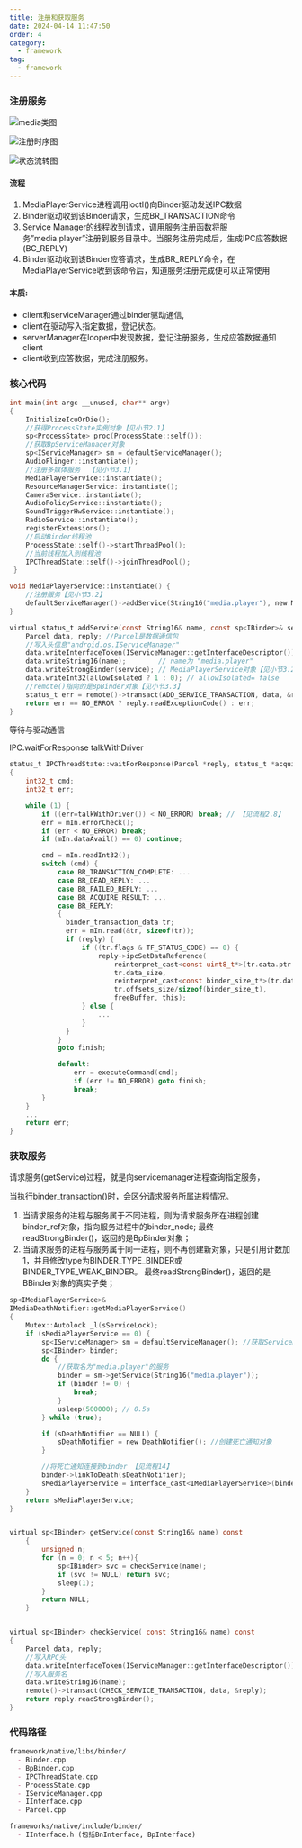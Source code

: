 ```yaml
---
title: 注册和获取服务
date: 2024-04-14 11:47:50
order: 4
category:
  - framework
tag:
  - framework
---
```


### 注册服务

![media类图](images/media.png)

![注册时序图](images/register.png)

![状态流转图](images/smstatus.png)

#### 流程
1. MediaPlayerService进程调用ioctl()向Binder驱动发送IPC数据
2. Binder驱动收到该Binder请求，生成BR_TRANSACTION命令
3. Service Manager的线程收到请求，调用服务注册函数将服务”media.player”注册到服务目录中。当服务注册完成后，生成IPC应答数据(BC_REPLY)
4. Binder驱动收到该Binder应答请求，生成BR_REPLY命令，在MediaPlayerService收到该命令后，知道服务注册完成便可以正常使用

#### 本质: 
* client和serviceManager通过binder驱动通信,
* client在驱动写入指定数据，登记状态。
* serverManager在looper中发现数据，登记注册服务，生成应答数据通知client
* client收到应答数据，完成注册服务。

### 核心代码
```c
int main(int argc __unused, char** argv)
{
    InitializeIcuOrDie();
    //获得ProcessState实例对象【见小节2.1】
    sp<ProcessState> proc(ProcessState::self());
    //获取BpServiceManager对象
    sp<IServiceManager> sm = defaultServiceManager();
    AudioFlinger::instantiate();
    //注册多媒体服务  【见小节3.1】
    MediaPlayerService::instantiate();
    ResourceManagerService::instantiate();
    CameraService::instantiate();
    AudioPolicyService::instantiate();
    SoundTriggerHwService::instantiate();
    RadioService::instantiate();
    registerExtensions();
    //启动Binder线程池
    ProcessState::self()->startThreadPool();
    //当前线程加入到线程池
    IPCThreadState::self()->joinThreadPool();
 }

void MediaPlayerService::instantiate() {
    //注册服务【见小节3.2】
    defaultServiceManager()->addService(String16("media.player"), new MediaPlayerService());
}

virtual status_t addService(const String16& name, const sp<IBinder>& service, bool allowIsolated) {
    Parcel data, reply; //Parcel是数据通信包
    //写入头信息"android.os.IServiceManager"
    data.writeInterfaceToken(IServiceManager::getInterfaceDescriptor());   
    data.writeString16(name);        // name为 "media.player"
    data.writeStrongBinder(service); // MediaPlayerService对象【见小节3.2.1】
    data.writeInt32(allowIsolated ? 1 : 0); // allowIsolated= false
    //remote()指向的是BpBinder对象【见小节3.3】
    status_t err = remote()->transact(ADD_SERVICE_TRANSACTION, data, &reply);
    return err == NO_ERROR ? reply.readExceptionCode() : err;
}
```

等待与驱动通信

IPC.waitForResponse  talkWithDriver
```c
status_t IPCThreadState::waitForResponse(Parcel *reply, status_t *acquireResult)
{
    int32_t cmd;
    int32_t err;

    while (1) {
        if ((err=talkWithDriver()) < NO_ERROR) break; // 【见流程2.8】
        err = mIn.errorCheck();
        if (err < NO_ERROR) break;
        if (mIn.dataAvail() == 0) continue;

        cmd = mIn.readInt32();
        switch (cmd) {
            case BR_TRANSACTION_COMPLETE: ...
            case BR_DEAD_REPLY: ...
            case BR_FAILED_REPLY: ...
            case BR_ACQUIRE_RESULT: ...
            case BR_REPLY:
            {
              binder_transaction_data tr;
              err = mIn.read(&tr, sizeof(tr));
              if (reply) {
                  if ((tr.flags & TF_STATUS_CODE) == 0) {
                      reply->ipcSetDataReference(
                          reinterpret_cast<const uint8_t*>(tr.data.ptr.buffer),
                          tr.data_size,
                          reinterpret_cast<const binder_size_t*>(tr.data.ptr.offsets),
                          tr.offsets_size/sizeof(binder_size_t),
                          freeBuffer, this);
                  } else {
                      ...
                  }
              }
            }
            goto finish;

            default:
                err = executeCommand(cmd);
                if (err != NO_ERROR) goto finish;
                break;
        }
    }
    ...
    return err;
}

```

### 获取服务

请求服务(getService)过程，就是向servicemanager进程查询指定服务，

当执行binder_transaction()时，会区分请求服务所属进程情况。

1. 当请求服务的进程与服务属于不同进程，则为请求服务所在进程创建binder_ref对象，指向服务进程中的binder_node;
最终readStrongBinder()，返回的是BpBinder对象；
2. 当请求服务的进程与服务属于同一进程，则不再创建新对象，只是引用计数加1，并且修改type为BINDER_TYPE_BINDER或BINDER_TYPE_WEAK_BINDER。
最终readStrongBinder()，返回的是BBinder对象的真实子类；

```c
sp<IMediaPlayerService>&
IMediaDeathNotifier::getMediaPlayerService()
{
    Mutex::Autolock _l(sServiceLock);
    if (sMediaPlayerService == 0) {
        sp<IServiceManager> sm = defaultServiceManager(); //获取ServiceManager
        sp<IBinder> binder;
        do {
            //获取名为"media.player"的服务 
            binder = sm->getService(String16("media.player"));
            if (binder != 0) {
                break;
            }
            usleep(500000); // 0.5s
        } while (true);

        if (sDeathNotifier == NULL) {
            sDeathNotifier = new DeathNotifier(); //创建死亡通知对象
        }

        //将死亡通知连接到binder 【见流程14】
        binder->linkToDeath(sDeathNotifier);
        sMediaPlayerService = interface_cast<IMediaPlayerService>(binder);
    }
    return sMediaPlayerService;
}


virtual sp<IBinder> getService(const String16& name) const
    {
        unsigned n;
        for (n = 0; n < 5; n++){
            sp<IBinder> svc = checkService(name);
            if (svc != NULL) return svc;
            sleep(1);
        }
        return NULL;
    }


virtual sp<IBinder> checkService( const String16& name) const
{
    Parcel data, reply;
    //写入RPC头
    data.writeInterfaceToken(IServiceManager::getInterfaceDescriptor());
    //写入服务名
    data.writeString16(name);
    remote()->transact(CHECK_SERVICE_TRANSACTION, data, &reply);
    return reply.readStrongBinder();
}
```


### 代码路径
```markdown
framework/native/libs/binder/
  - Binder.cpp
  - BpBinder.cpp
  - IPCThreadState.cpp
  - ProcessState.cpp
  - IServiceManager.cpp
  - IInterface.cpp
  - Parcel.cpp

frameworks/native/include/binder/
  - IInterface.h (包括BnInterface, BpInterface)
```